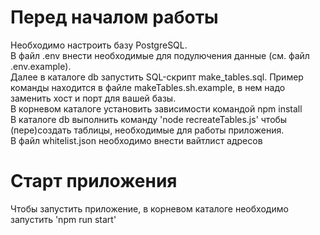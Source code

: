# Перед началом работы<br>
Необходимо настроить базу PostgreSQL.<br>
В файл .env внести необходимые для подулючения данные (см. файл .env.example).<br>
Далее в каталоге db запустить SQL-скрипт make_tables.sql. Пример команды находится в файле makeTables.sh.example, в нем надо заменить хост и порт для вашей базы.<br>
В корневом каталоге установить зависимости командой npm install<br>
В каталоге db выполнить команду 'node recreateTables.js' чтобы (пере)создать таблицы, необходимые для работы приложения.<br>
В файл whitelist.json необходимо внести вайтлист адресов<br>
# Старт приложения<br>
Чтобы запустить приложение, в корневом каталоге необходимо запустить 'npm run start'
